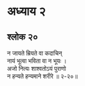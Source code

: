 # अध्याय २

## श्लोक २०

न जायते म्रियते वा कदाचिन्<br>नायं भूत्वा भविता वा न भूयः ।<br>अजो नित्यः शाश्वतोऽयं पुराणो<br>न हन्यते हन्यमाने शरीरे ॥ २-२०॥<br><br>

